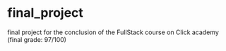 # final_project
final project for the conclusion of the FullStack course on Click academy (final grade: 97/100)

